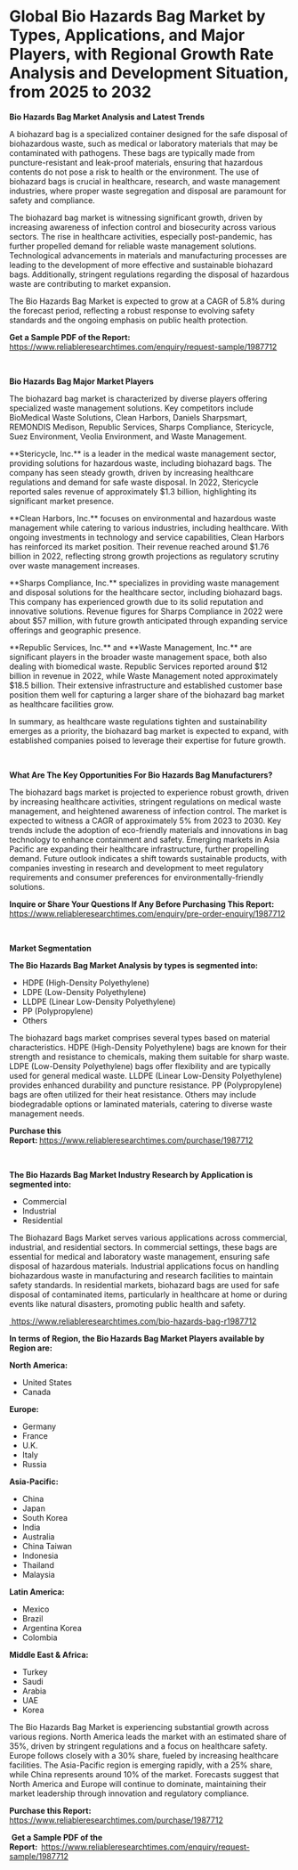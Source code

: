 <p><h1>Global Bio Hazards Bag Market by Types, Applications, and Major Players, with Regional Growth Rate Analysis and Development Situation, from 2025 to 2032</h1></p><p><strong>Bio Hazards Bag Market Analysis and Latest Trends</strong></p>
<p><p>A biohazard bag is a specialized container designed for the safe disposal of biohazardous waste, such as medical or laboratory materials that may be contaminated with pathogens. These bags are typically made from puncture-resistant and leak-proof materials, ensuring that hazardous contents do not pose a risk to health or the environment. The use of biohazard bags is crucial in healthcare, research, and waste management industries, where proper waste segregation and disposal are paramount for safety and compliance.</p><p>The biohazard bag market is witnessing significant growth, driven by increasing awareness of infection control and biosecurity across various sectors. The rise in healthcare activities, especially post-pandemic, has further propelled demand for reliable waste management solutions. Technological advancements in materials and manufacturing processes are leading to the development of more effective and sustainable biohazard bags. Additionally, stringent regulations regarding the disposal of hazardous waste are contributing to market expansion.</p><p>The Bio Hazards Bag Market is expected to grow at a CAGR of 5.8% during the forecast period, reflecting a robust response to evolving safety standards and the ongoing emphasis on public health protection.</p></p>
<p><strong>Get a Sample PDF of the Report:&nbsp;</strong> <a href="https://www.reliableresearchtimes.com/enquiry/request-sample/1987712?utm_campaign=3612&utm_medium=2&utm_source=Github&utm_content=ia&utm_term=16042025&utm_id=bio-hazards-bag">https://www.reliableresearchtimes.com/enquiry/request-sample/1987712</a></p>
<p>&nbsp;</p>
<p><strong>Bio Hazards Bag Major Market Players</strong></p>
<p><p>The biohazard bag market is characterized by diverse players offering specialized waste management solutions. Key competitors include BioMedical Waste Solutions, Clean Harbors, Daniels Sharpsmart, REMONDIS Medison, Republic Services, Sharps Compliance, Stericycle, Suez Environment, Veolia Environment, and Waste Management.</p><p>**Stericycle, Inc.** is a leader in the medical waste management sector, providing solutions for hazardous waste, including biohazard bags. The company has seen steady growth, driven by increasing healthcare regulations and demand for safe waste disposal. In 2022, Stericycle reported sales revenue of approximately $1.3 billion, highlighting its significant market presence.</p><p>**Clean Harbors, Inc.** focuses on environmental and hazardous waste management while catering to various industries, including healthcare. With ongoing investments in technology and service capabilities, Clean Harbors has reinforced its market position. Their revenue reached around $1.76 billion in 2022, reflecting strong growth projections as regulatory scrutiny over waste management increases.</p><p>**Sharps Compliance, Inc.** specializes in providing waste management and disposal solutions for the healthcare sector, including biohazard bags. This company has experienced growth due to its solid reputation and innovative solutions. Revenue figures for Sharps Compliance in 2022 were about $57 million, with future growth anticipated through expanding service offerings and geographic presence.</p><p>**Republic Services, Inc.** and **Waste Management, Inc.** are significant players in the broader waste management space, both also dealing with biomedical waste. Republic Services reported around $12 billion in revenue in 2022, while Waste Management noted approximately $18.5 billion. Their extensive infrastructure and established customer base position them well for capturing a larger share of the biohazard bag market as healthcare facilities grow.</p><p>In summary, as healthcare waste regulations tighten and sustainability emerges as a priority, the biohazard bag market is expected to expand, with established companies poised to leverage their expertise for future growth.</p></p>
<p>&nbsp;</p>
<p><strong>What Are The Key Opportunities For Bio Hazards Bag Manufacturers?</strong></p>
<p><p>The biohazard bags market is projected to experience robust growth, driven by increasing healthcare activities, stringent regulations on medical waste management, and heightened awareness of infection control. The market is expected to witness a CAGR of approximately 5% from 2023 to 2030. Key trends include the adoption of eco-friendly materials and innovations in bag technology to enhance containment and safety. Emerging markets in Asia Pacific are expanding their healthcare infrastructure, further propelling demand. Future outlook indicates a shift towards sustainable products, with companies investing in research and development to meet regulatory requirements and consumer preferences for environmentally-friendly solutions.</p></p>
<p><strong>Inquire or Share Your Questions If Any Before Purchasing This Report:</strong> <a href="https://www.reliableresearchtimes.com/enquiry/pre-order-enquiry/1987712?utm_campaign=3612&utm_medium=2&utm_source=Github&utm_content=ia&utm_term=16042025&utm_id=bio-hazards-bag">https://www.reliableresearchtimes.com/enquiry/pre-order-enquiry/1987712</a></p>
<p>&nbsp;</p>
<p><strong>Market Segmentation</strong></p>
<p><strong>The Bio Hazards Bag Market Analysis by types is segmented into:</strong></p>
<p><ul><li>HDPE (High-Density Polyethylene)</li><li>LDPE (Low-Density Polyethylene)</li><li>LLDPE (Linear Low-Density Polyethylene)</li><li>PP (Polypropylene)</li><li>Others</li></ul></p>
<p><p>The biohazard bags market comprises several types based on material characteristics. HDPE (High-Density Polyethylene) bags are known for their strength and resistance to chemicals, making them suitable for sharp waste. LDPE (Low-Density Polyethylene) bags offer flexibility and are typically used for general medical waste. LLDPE (Linear Low-Density Polyethylene) provides enhanced durability and puncture resistance. PP (Polypropylene) bags are often utilized for their heat resistance. Others may include biodegradable options or laminated materials, catering to diverse waste management needs.</p></p>
<p><strong>Purchase this Report:&nbsp;</strong><a href="https://www.reliableresearchtimes.com/purchase/1987712?utm_campaign=3612&utm_medium=2&utm_source=Github&utm_content=ia&utm_term=16042025&utm_id=bio-hazards-bag">https://www.reliableresearchtimes.com/purchase/1987712</a></p>
<p>&nbsp;</p>
<p><strong>The Bio Hazards Bag Market Industry Research by Application is segmented into:</strong></p>
<p><ul><li>Commercial</li><li>Industrial</li><li>Residential</li></ul></p>
<p><p>The Biohazard Bags Market serves various applications across commercial, industrial, and residential sectors. In commercial settings, these bags are essential for medical and laboratory waste management, ensuring safe disposal of hazardous materials. Industrial applications focus on handling biohazardous waste in manufacturing and research facilities to maintain safety standards. In residential markets, biohazard bags are used for safe disposal of contaminated items, particularly in healthcare at home or during events like natural disasters, promoting public health and safety.</p></p>
<p><a href="https://www.reliableresearchtimes.com/bio-hazards-bag-r1987712?utm_campaign=3612&utm_medium=2&utm_source=Github&utm_content=ia&utm_term=16042025&utm_id=bio-hazards-bag">&nbsp;https://www.reliableresearchtimes.com/bio-hazards-bag-r1987712</a></p>
<p><strong>In terms of Region, the Bio Hazards Bag Market Players available by Region are:</strong></p>
<p>
    <p> <strong> North America: </strong>
        <ul>
            <li>United States</li>
            <li>Canada</li>
        </ul>
        </p> 
    <p> <strong> Europe: </strong>
        <ul>
            <li>Germany</li>
            <li>France</li>
            <li>U.K.</li>
            <li>Italy</li>
            <li>Russia</li>
        </ul>
        </p> 
    <p> <strong> Asia-Pacific: </strong>
        <ul>
            <li>China</li>
            <li>Japan</li>
            <li>South Korea</li>
            <li>India</li>
            <li>Australia</li>
            <li>China Taiwan</li>
            <li>Indonesia</li>
            <li>Thailand</li>
            <li>Malaysia</li>
        </ul>
        </p> 
    <p> <strong> Latin America: </strong>
        <ul>
            <li>Mexico</li>
            <li>Brazil</li>
            <li>Argentina Korea</li>
            <li>Colombia</li>
        </ul>
        </p> 
    <p> <strong> Middle East & Africa: </strong>
        <ul>
            <li>Turkey</li>
            <li>Saudi</li>
            <li>Arabia</li>
            <li>UAE</li>
            <li>Korea</li>
        </ul>
    </p>
    </p>
<p><p>The Bio Hazards Bag Market is experiencing substantial growth across various regions. North America leads the market with an estimated share of 35%, driven by stringent regulations and a focus on healthcare safety. Europe follows closely with a 30% share, fueled by increasing healthcare facilities. The Asia-Pacific region is emerging rapidly, with a 25% share, while China represents around 10% of the market. Forecasts suggest that North America and Europe will continue to dominate, maintaining their market leadership through innovation and regulatory compliance.</p></p>
<p><strong>Purchase this Report: </strong><a href="https://www.reliableresearchtimes.com/purchase/1987712?utm_campaign=3612&utm_medium=2&utm_source=Github&utm_content=ia&utm_term=16042025&utm_id=bio-hazards-bag">https://www.reliableresearchtimes.com/purchase/1987712</a></p>
<p>&nbsp;<strong>Get a Sample PDF of the Report:&nbsp;&nbsp;</strong><a href="https://www.reliableresearchtimes.com/enquiry/request-sample/1987712?utm_campaign=3612&utm_medium=2&utm_source=Github&utm_content=ia&utm_term=16042025&utm_id=bio-hazards-bag">https://www.reliableresearchtimes.com/enquiry/request-sample/1987712</a></p>
<p><strong></strong></p>
<p><p></p><p></p><p></p></p>